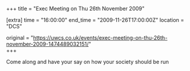 +++
title = "Exec Meeting on Thu 26th November 2009"

[extra]
time = "16:00:00"
end_time = "2009-11-26T17:00:00Z"
location = "DCS"

original = "https://uwcs.co.uk/events/exec-meeting-on-thu-26th-november-2009-1474489032151/"    
+++

Come along and have your say on how your society should be run

